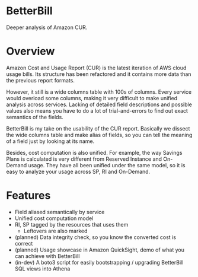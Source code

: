 # BetterBill

Deeper analysis of Amazon CUR.

# Overview

Amazon Cost and Usage Report (CUR) is the latest iteration of AWS cloud usage bills. Its structure has been refactored 
and it contains more data than the previous report formats.

However, it still is a wide columns table with 100s of columns. Every service would overload some columns, making
it very difficult to make unified analysis across services. Lacking of detailed field descriptions and possible
values also means you have to do a lot of trial-and-errors to find out exact semantics of the fields.

BetterBill is my take on the usability of the CUR report. Basically we dissect the wide columns table and make 
alias of fields, so you can tell the meaning of a field just by looking at its name. 

Besides, cost computation is also unified. For example, the way Savings Plans is calculated is very different
from Reserved Instance and On-Demand usage. They have all been unified under the same model, so it is easy to
analyze your usage across SP, RI and On-Demand.

# Features

- Field aliased semantically by service
- Unified cost computation model
- RI, SP tagged by the resources that uses them
  - Leftovers are also marked
- (planned) Data integrity check, so you know the converted cost is correct
- (planned) Usage showcase in Amazon QuickSight, demo of what you can achieve with BetterBill
- (in-dev) A boto3 script for easily bootstrapping / upgrading BetterBill SQL views into Athena